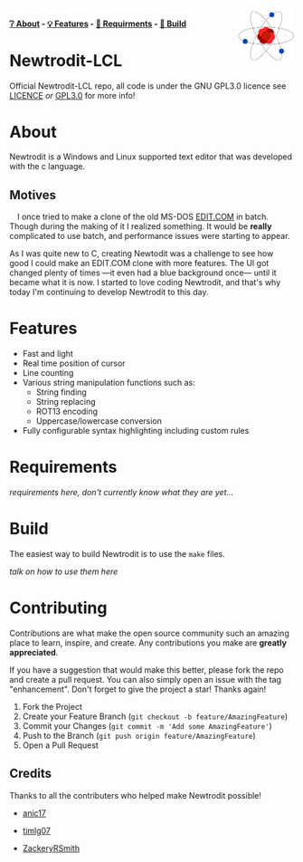 <!-- Change this to use a picture in the root directory. Not the bmp -->
<img src="https://github.com/anic17/Newtrodit-LCL/blob/main/logo_transp.png" align="right" width="100" height="100" />

#### [❔ About](https://github.com/anic17/Newtrodit-LCL#about) - [💡 Features](https://github.com/anic17/Newtrodit-LCL#features) - [📖 Requirments](https://github.com/anic17/Newtrodit-LCL#requirements) - [🔨 Build](https://github.com/anic17/Newtrodit-LCL#build)

# Newtrodit-LCL
Official Newtrodit-LCL repo, all code is under the GNU GPL3.0 licence see [LICENCE](https://github.com/anic17/Newtrodit-LCL/blob/main/LICENSE) *or* [GPL3.0](https://www.gnu.org/licenses/gpl-3.0.en.html) for more info!

# About
Newtrodit is a Windows and Linux supported text editor that was developed with the c language.

## Motives
&emsp;I once tried to make a clone of the old MS-DOS [EDIT.COM](https://en.wikipedia.org/wiki/MS-DOS_Editor) in batch. Though during the making of it I realized something. It would be **really** complicated to use batch, and performance issues were starting to appear.

As I was quite new to C, creating Newtodit was a challenge to see how good I could make an EDIT.COM clone with more features. The UI got changed plenty of times —it even had a blue background once— until it became what it is now. I started to love coding Newtrodit, and that's why today I'm continuing to develop Newtrodit to this day.

# Features
- Fast and light
- Real time position of cursor
- Line counting
- Various string manipulation functions such as:
   - String finding
   - String replacing
   - ROT13 encoding
   - Uppercase/lowercase conversion
- Fully configurable syntax highlighting including custom rules

# Requirements
*requirements here, don't currently know what they are yet...*

# Build
The easiest way to build Newtrodit is to use the `make` files.

*talk on how to use them here*

# Contributing
Contributions are what make the open source community such an amazing place to learn, inspire, and create. Any contributions you make are **greatly appreciated**.

If you have a suggestion that would make this better, please fork the repo and create a pull request. You can also simply open an issue with the tag "enhancement".
Don't forget to give the project a star! Thanks again!

1. Fork the Project
2. Create your Feature Branch (`git checkout -b feature/AmazingFeature`)
3. Commit your Changes (`git commit -m 'Add some AmazingFeature'`)
4. Push to the Branch (`git push origin feature/AmazingFeature`)
5. Open a Pull Request

## Credits
Thanks to all the contributers who helped make Newtrodit possible!

* [anic17](https://github.com/anic17)       

* [timlg07](https://github.com/timlg07)

* [ZackeryRSmith](https://github.com/ZackeryRSmith) 

